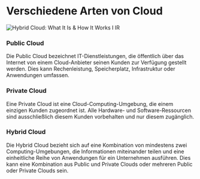 # Verschiedene Arten von Cloud

![Hybrid Cloud: What It Is & How It Works I IR](https://avinetworks.com/wp-content/uploads/2018/05/hybrid-cloud-diagram.png)

### Public Cloud

Die Public Cloud bezeichnet IT-Dienstleistungen, die öffentlich über das Internet von einem Cloud-Anbieter seinen Kunden zur Verfügung gestellt werden. Dies kann Rechenleistung, Speicherplatz, Infrastruktur oder Anwendungen umfassen.

### Private Cloud

Eine Private Cloud ist eine Cloud-Computing-Umgebung, die einem einzigen Kunden zugeordnet ist. Alle Hardware- und Software-Ressourcen sind ausschließlich diesem Kunden vorbehalten und nur diesem zugänglich.

### Hybrid Cloud

Die Hybrid Cloud bezieht sich auf eine Kombination von mindestens zwei Computing-Umgebungen, die Informationen miteinander teilen und eine einheitliche Reihe von Anwendungen für ein Unternehmen ausführen. Dies kann eine Kombination aus Public und Private Clouds oder mehreren Public oder Private Clouds sein.
